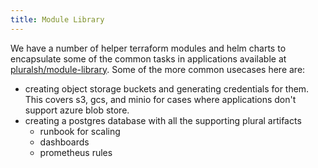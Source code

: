 ```yaml
---
title: Module Library
---
```


We have a number of helper terraform modules and helm charts to encapsulate some of the common tasks in applications available at [pluralsh/module-library](https://github.com/pluralsh/module-library).  Some of the more common usecases here are:

* creating object storage buckets and generating credentials for them. This covers s3, gcs, and minio for cases where applications don't support azure blob store.&#x20;
* creating a postgres database with all the supporting plural artifacts
  * runbook for scaling
  * dashboards
  * prometheus rules
